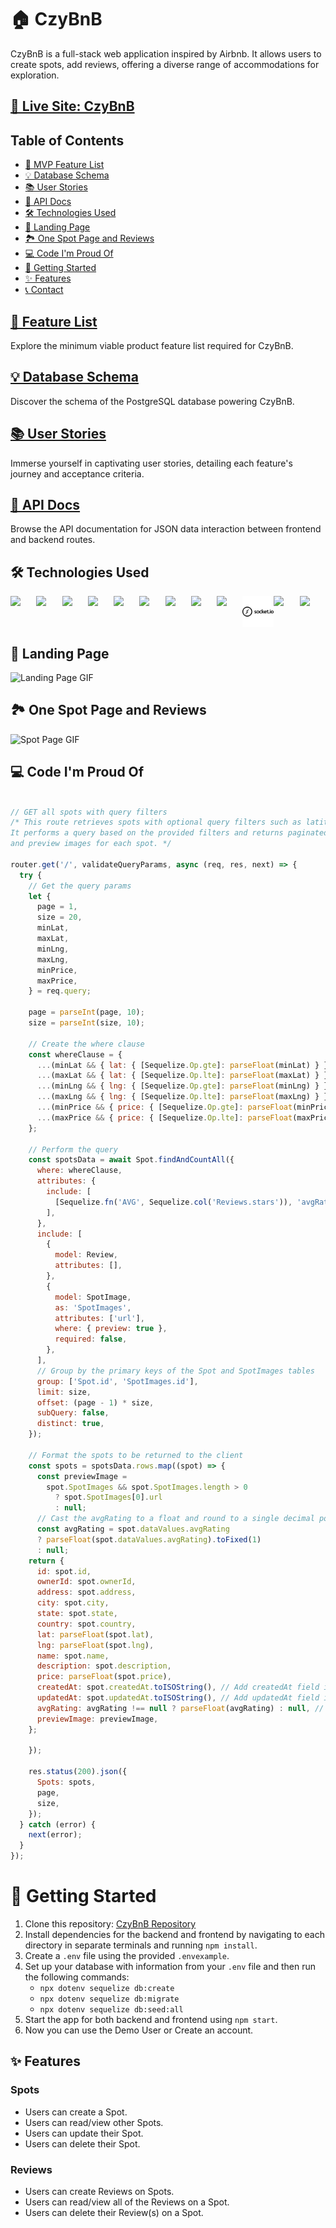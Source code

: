 # **🏠 CzyBnB**

CzyBnB is a full-stack web application inspired by Airbnb. It allows users to create spots, add reviews, offering a diverse range of accommodations for exploration.

## [🚀 Live Site: CzyBnB](https://auth-me-3ebb.onrender.com/)

## Table of Contents

- [🌟 MVP Feature List](#mvp-feature-list)
- [💡 Database Schema](#database-schema)
- [📚 User Stories](#user-stories)
- [🔗 API Docs](#api-docs)
- [🛠️ Technologies Used](#technologies-used)
- [🌅 Landing Page](#landing-page)
- [🏞️ One Spot Page and Reviews](#one-spot-page-and-reviews)
- [💻 Code I'm Proud Of](#code-im-proud-of)
- [🚀 Getting Started](#getting-started)
- [✨ Features](#features)
- [📞 Contact](#contact)

## [🌟 Feature List](https://github.com/Waris-95/czybnb/wiki/Features-List)

Explore the minimum viable product feature list required for CzyBnB.

## [💡 Database Schema](https://github.com/Waris-95/czybnb/wiki/Database-Schema)

Discover the schema of the PostgreSQL database powering CzyBnB.

## [📚 User Stories](https://github.com/Waris-95/czybnb/wiki/User-Stories)

Immerse yourself in captivating user stories, detailing each feature's journey and acceptance criteria.

## [🔗 API Docs](https://github.com/Waris-95/czybnb/wiki/API-Routes)

Browse the API documentation for JSON data interaction between frontend and backend routes.

## 🛠️ Technologies Used

<div style="display:flex">
  <img src="https://cdn.jsdelivr.net/gh/devicons/devicon/icons/javascript/javascript-original.svg" style="width:50px" />
  <img src="https://cdn.jsdelivr.net/gh/devicons/devicon/icons/react/react-original.svg" style="width:50px" />
  <img src="https://cdn.jsdelivr.net/gh/devicons/devicon/icons/redux/redux-original.svg" style="width:50px" /> 
  <img src="https://cdn.jsdelivr.net/gh/devicons/devicon/icons/nodejs/nodejs-original.svg" style="width:50px" /> 
  <img src="https://cdn.jsdelivr.net/gh/devicons/devicon/icons/express/express-original.svg" style="width:50px" /> 
  <img src="https://cdn.jsdelivr.net/gh/devicons/devicon/icons/postgresql/postgresql-original.svg" style="width:50px" /> 
  <img src="https://cdn.jsdelivr.net/gh/devicons/devicon/icons/sequelize/sequelize-original.svg" style="width:50px" />
  <img src="https://cdn.jsdelivr.net/gh/devicons/devicon/icons/css3/css3-original.svg" style="width:50px" />
  <img src="https://cdn.jsdelivr.net/gh/devicons/devicon/icons/html5/html5-original.svg" style="width:50px" />
  <img src="https://raw.githubusercontent.com/devicons/devicon/1119b9f84c0290e0f0b38982099a2bd027a48bf1/icons/socketio/socketio-original-wordmark.svg" style="width:50px" />
  <img src="https://cdn.jsdelivr.net/gh/devicons/devicon/icons/git/git-original.svg" style="width:50px" /> 
  <img src="https://cdn.jsdelivr.net/gh/devicons/devicon/icons/visualstudio/visualstudio-plain.svg" style="width:50px" />
</div>

## 🌅 Landing Page

![Landing Page GIF](landing-page-gif)

## 🏞️ One Spot Page and Reviews

![Spot Page GIF](spot-page-gif)

## 💻 Code I'm Proud Of

```javascript

// GET all spots with query filters
/* This route retrieves spots with optional query filters such as latitude, longitude, price range, etc.
It performs a query based on the provided filters and returns paginated results along with average ratings
and preview images for each spot. */

router.get('/', validateQueryParams, async (req, res, next) => {
  try {
    // Get the query params
    let {
      page = 1,
      size = 20,
      minLat,
      maxLat,
      minLng,
      maxLng,
      minPrice,
      maxPrice,
    } = req.query;

    page = parseInt(page, 10);
    size = parseInt(size, 10);

    // Create the where clause
    const whereClause = {
      ...(minLat && { lat: { [Sequelize.Op.gte]: parseFloat(minLat) } }),
      ...(maxLat && { lat: { [Sequelize.Op.lte]: parseFloat(maxLat) } }),
      ...(minLng && { lng: { [Sequelize.Op.gte]: parseFloat(minLng) } }),
      ...(maxLng && { lng: { [Sequelize.Op.lte]: parseFloat(maxLng) } }),
      ...(minPrice && { price: { [Sequelize.Op.gte]: parseFloat(minPrice) } }),
      ...(maxPrice && { price: { [Sequelize.Op.lte]: parseFloat(maxPrice) } }),
    };

    // Perform the query
    const spotsData = await Spot.findAndCountAll({
      where: whereClause,
      attributes: {
        include: [
          [Sequelize.fn('AVG', Sequelize.col('Reviews.stars')), 'avgRating'],
        ],
      },
      include: [
        {
          model: Review,
          attributes: [],
        },
        {
          model: SpotImage,
          as: 'SpotImages',
          attributes: ['url'],
          where: { preview: true },
          required: false,
        },
      ],
      // Group by the primary keys of the Spot and SpotImages tables
      group: ['Spot.id', 'SpotImages.id'],
      limit: size,
      offset: (page - 1) * size,
      subQuery: false,
      distinct: true,
    });

    // Format the spots to be returned to the client
    const spots = spotsData.rows.map((spot) => {
      const previewImage =
        spot.SpotImages && spot.SpotImages.length > 0
          ? spot.SpotImages[0].url
          : null;
      // Cast the avgRating to a float and round to a single decimal point
      const avgRating = spot.dataValues.avgRating
      ? parseFloat(spot.dataValues.avgRating).toFixed(1)
      : null;
    return {
      id: spot.id,
      ownerId: spot.ownerId,
      address: spot.address,
      city: spot.city,
      state: spot.state,
      country: spot.country,
      lat: parseFloat(spot.lat),
      lng: parseFloat(spot.lng),
      name: spot.name,
      description: spot.description,
      price: parseFloat(spot.price),
      createdAt: spot.createdAt.toISOString(), // Add createdAt field in ISO string format
      updatedAt: spot.updatedAt.toISOString(), // Add updatedAt field in ISO string format
      avgRating: avgRating !== null ? parseFloat(avgRating) : null, // Ensure avgRating is not returned as a string
      previewImage: previewImage,
    };

    });

    res.status(200).json({
      Spots: spots,
      page, 
      size,
    });
  } catch (error) {
    next(error);
  }
});
```

# 🚀 Getting Started

1. Clone this repository: [CzyBnB Repository](https://github.com/Waris-95/czybnb)
2. Install dependencies for the backend and frontend by navigating to each directory in separate terminals and running `npm install`.
3. Create a `.env` file using the provided `.envexample`.
4. Set up your database with information from your `.env` file and then run the following commands:
   - `npx dotenv sequelize db:create`
   - `npx dotenv sequelize db:migrate`
   - `npx dotenv sequelize db:seed:all`
5. Start the app for both backend and frontend using `npm start`.
6. Now you can use the Demo User or Create an account.

## ✨ Features

### Spots

- Users can create a Spot.
- Users can read/view other Spots.
- Users can update their Spot.
- Users can delete their Spot.

### Reviews

- Users can create Reviews on Spots.
- Users can read/view all of the Reviews on a Spot.
- Users can delete their Review(s) on a Spot.
